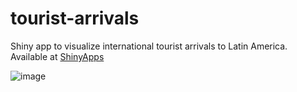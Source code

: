 # tourist-arrivals

Shiny app to visualize international tourist arrivals to Latin America. Available at [ShinyApps](https://vvillalobos.shinyapps.io/tourist_arrivals/)

![image](https://drive.google.com/uc?export=view&id=1Yo-JDwmllF1iWbnNo7NRpZCMxZi8fP05)
